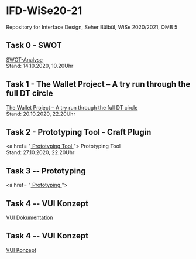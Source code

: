 
# IFD-WiSe20-21
Repository for Interface Design, Seher Bülbül, WiSe 2020/2021, OMB 5

## Task 0 - SWOT
<a href= "https://github.com/SeherBuelbuel/IFD_WiSe20-21/tree/main/Aufgabe%200"> SWOT-Analyse </a>
<br> Stand: 14.10.2020, 10.20Uhr

## Task 1 - The Wallet Project – A try run through the full DT circle
<a href= "https://github.com/SeherBuelbuel/IFD_WiSe20-21/tree/main/Aufgabe%201 "> The Wallet Project – A try run through the full DT circle</a>
<br> Stand: 20.10.2020, 22.20Uhr

## Task 2 - Prototyping Tool - Craft Plugin
<a href= "<a href= "https://github.com/SeherBuelbuel/IFD_WiSe20-21/blob/main/Aufgabe%202%20Prototyping%20Tool/Craft%20Plugin.pdf "> Prototyping Tool </a> "> Prototyping Tool </a>
<br> Stand: 27.10.2020, 22.20Uhr


## Task 3 -- Prototyping
<a href= "<a href= "https://7552x9.axshare.com"> Prototyping  </a> ">


## Task 4 -- VUI Konzept
<a href= " https://github.com/SeherBuelbuel/IFD_WiSe20-21/tree/main/Aufgabe%204%20Dokumentation  "> VUI Dokumentation </a>


## Task 4 -- VUI Konzept
<a href= " https://github.com/SeherBuelbuel/IFD_WiSe20-21/tree/main/Aufgabe%204b%20Konzept "> VUI Konzept </a>
